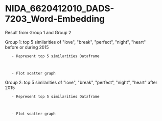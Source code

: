 # NIDA_6620412010_DADS-7203_Word-Embedding
 Result from Group 1 and Group 2

Group 1: top 5 similarities of "love", "break", "perfect", "night", "heart" before or during 2015


       - Represent top 5 similarities Dataframe

            

       - Plot scatter graph

            

Group 2: top 5 similarities of "love", "break", "perfect", "night", "heart" after 2015


       - Represent top 5 similarities Dataframe

            

       - Plot scatter graph

            
